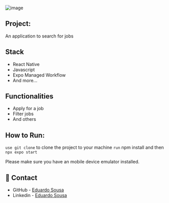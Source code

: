 ![image](https://user-images.githubusercontent.com/47367373/231018067-dec8f904-c62e-4d14-b8e9-663b9799c4de.png)


## Project:
An application to search for jobs


## Stack

- React Native
- Javascript
- Expo Managed Workflow
- And more...


## Functionalities

- Apply for a job
- Filter jobs
- And others

## How to Run:
`use git clone` to clone the project to your machine
`run` npm install
and then `npx expo start`

Please make sure you have an mobile device emulator installed. 

## :thought_balloon: Contact

- GitHub - [Eduardo Sousa](https://github.com/eduardojigub)
- Linkedin - [Eduardo Sousa](https://www.linkedin.com/in/eduardo-bruno-sousa/)

